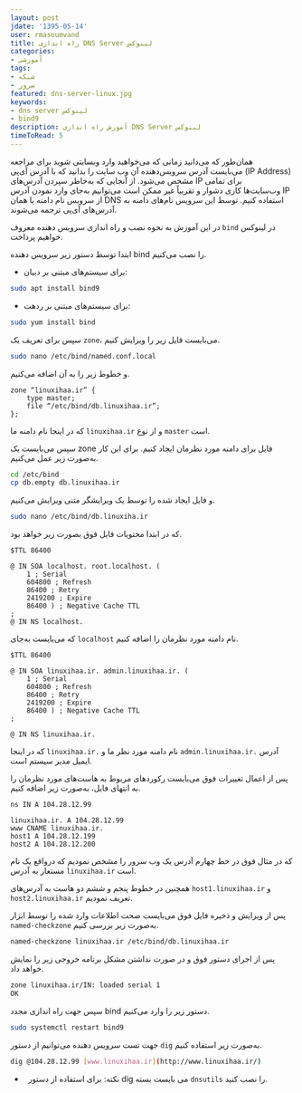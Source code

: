 ```yaml
---
layout: post  
jdate: '1395-05-14'
user: rmasoumvand  
title: راه اندازی DNS Server لینوکس
categories:
- آموزشی
tags:
- شبکه
- سرور
featured: dns-server-linux.jpg  
keywords:
- dns server لینوکس
- bind9
description: آموزش راه اندازی DNS Server لینوکس
timeToRead: 5
---
```


همان‌طور که می‌دانید زمانی که می‌خواهید وارد وبسایتی شوید برای مراجعه می‌بایست آدرس سرویس‌دهنده آن وب سایت را بدانید که با آدرس آی‌پی (IP Address) مشخص می‌شود. از آنجایی که به‌خاطر سپردن آدرس‌های IP برای تمامی وب‌سایت‌ها کاری دشوار و تقریباً غیر ممکن است می‌توانیم به‌جای وارد نمودن آدرس IP از سرویس نام دامنه یا همان DNS استفاده کنیم. توسط این سرویس نام‌های دامنه به آدرس‌های آی‌پی ترجمه می‌شوند.

در این آموزش به نحوه نصب و راه اندازی سرویس دهنده معروف `bind` در لینوکس خواهیم پرداخت.

ابتدا توسط دستور زیر سرویس دهنده bind را نصب می‌کنیم.

- برای سیستم‌های مبتنی بر دبیان:

```sh  
sudo apt install bind9  
```

- برای سیستم‌های مبتنی بر ردهت:

```sh  
sudo yum install bind  
```

سپس برای تعریف یک `zone`، می‌بایست فایل زیر را ویرایش کنیم.

```sh  
sudo nano /etc/bind/named.conf.local  
```

و خطوط زیر را به آن اضافه می‌کنیم.

```  
zone “linuxihaa.ir” {  
    type master;  
    file “/etc/bind/db.linuxihaa.ir”;  
};  
```

که در اینجا نام دامنه ما `linuxihaa.ir` و از نوع `master` است.

سپس می‌بایست یک zone فایل برای دامنه مورد نظرمان ایجاد کنیم. برای این کار به‌صورت زیر عمل می‌کنیم.

```sh  
cd /etc/bind  
cp db.empty db.linuxihaa.ir  
```

و فایل ایجاد شده را توسط یک ویرایشگر متنی ویرایش می‌کنیم.

```sh  
sudo nano /etc/bind/db.linuxiha.ir  
```

که در ابتدا محتویات فایل فوق بصورت زیر خواهد بود.

```  
$TTL 86400

@ IN SOA localhost. root.localhost. (  
    1 ; Serial  
    604800 ; Refresh  
    86400 ; Retry  
    2419200 ; Expire  
    86400 ) ; Negative Cache TTL  
;  
@ IN NS localhost.  
```

که می‌بایست به‌جای `localhost` نام دامنه مورد نظرمان را اضافه کنیم.

```  
$TTL 86400

@ IN SOA linuxihaa.ir. admin.linuxihaa.ir. (  
    1 ; Serial  
    604800 ; Refresh  
    86400 ; Retry  
    2419200 ; Expire  
    86400 ) ; Negative Cache TTL  
;

@ IN NS linuxihaa.ir.  
```

که در اینجا `linuxihaa.ir.` نام دامنه مورد نظر ما و `admin.linuxihaa.ir.` آدرس ایمیل مدیر سیستم است.

پس از اعمال تغییرات فوق می‌بایست رکوردهای مربوط به هاست‌های مورد نظرمان را به انتهای فایل، به‌صورت زیر اضافه کنیم.

```  
ns IN A 104.28.12.99

linuxihaa.ir. A 104.28.12.99  
www CNAME linuxihaa.ir.  
host1 A 104.28.12.199  
host2 A 104.28.12.200  
```

که در مثال فوق در خط چهارم آدرس یک وب سرور را مشخص نمودیم که در‌واقع یک نام مستعار به آدرس `linuxihaa.ir` است.

همچنین در خطوط پنجم و ششم دو هاست به آدرس‌های `host1.linuxihaa.ir` و `host2.linuxihaa.ir` تعریف نمودیم.

پس از ویرایش و ذخیره فایل فوق می‌بایست صحت اطلاعات وارد شده را توسط ابزار `named-checkzone` به‌صورت زیر بررسی کنیم.

```sh  
named-checkzone linuxihaa.ir /etc/bind/db.linuxihaa.ir  
```

پس از اجرای دستور فوق و در صورت نداشتن مشکل برنامه خروجی زیر را نمایش خواهد داد.

```sh  
zone linuxihaa.ir/IN: loaded serial 1  
OK  
```

سپس جهت راه اندازی مجدد bind دستور زیر را وارد می‌کنیم.

```sh  
sudo systemctl restart bind9  
```

جهت تست سرویس دهنده می‌توانیم از دستور `dig` به‌صورت زیر استفاده کنیم.

```sh  
dig @104.28.12.99 [www.linuxihaa.ir](http://www.linuxihaa.ir/)  
```

*   نکته: برای استفاده از دستور dig می بایست بسته `dnsutils` را نصب کنید.
